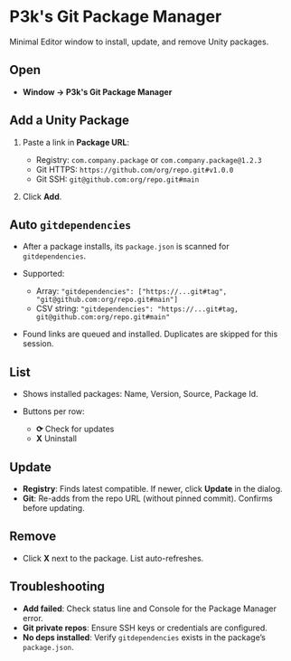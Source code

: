 # P3k's Git Package Manager

Minimal Editor window to install, update, and remove Unity packages.

## Open

* **Window → P3k's Git Package Manager**

## Add a Unity Package 

1. Paste a link in **Package URL**:

   * Registry: `com.company.package` or `com.company.package@1.2.3`
   * Git HTTPS: `https://github.com/org/repo.git#v1.0.0`
   * Git SSH: `git@github.com:org/repo.git#main`
2. Click **Add**. 


## Auto `gitdependencies`

* After a package installs, its `package.json` is scanned for `gitdependencies`.
* Supported:

  * Array: `"gitdependencies": ["https://...git#tag", "git@github.com:org/repo.git#main"]`
  * CSV string: `"gitdependencies": "https://...git#tag, git@github.com:org/repo.git#main"`
* Found links are queued and installed. Duplicates are skipped for this session.


## List

* Shows installed packages: Name, Version, Source, Package Id.
* Buttons per row:

  * **⟳** Check for updates
  * **X** Uninstall

## Update

* **Registry**: Finds latest compatible. If newer, click **Update** in the dialog.
* **Git**: Re-adds from the repo URL (without pinned commit). Confirms before updating.

## Remove

* Click **X** next to the package. List auto-refreshes.


## Troubleshooting

* **Add failed**: Check status line and Console for the Package Manager error.
* **Git private repos**: Ensure SSH keys or credentials are configured.
* **No deps installed**: Verify `gitdependencies` exists in the package’s `package.json`.
